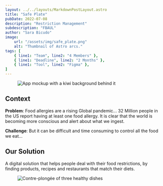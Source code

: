 ```yaml
---
layout: ../../layouts/MarkdownPostLayout.astro
title: "Safe Plate"
pubDate: 2022-07-08
description: "Restriction Management"
subdescription: "FBAUL"
author: "Sara Bicudo"
image:
    url: "/assets/img/safe_plate.png"
    alt: "Thumbnail of Astro arcs."
tags: [
    { line1: "Team", line2: "4 Members" },
    { line1: "Deadline", line2: "2 Months" },
    { line1: "Tool", line2: "Figma" },
]
---
```


<!-- item1 -->
<figure class="image-wrapper">
    <img src="/assets/img/safe_plate1.png" alt="App mockup with a kiwi background behind it">
</figure>
<!-- enditem1 -->

<!-- item2 -->
## Context

**Problem**: Food allergies are a rising Global pandemic... 32 Million people in the US report having at least one food allergy. It is clear that the world is becoming more conscious and alert about what we ingest. 

**Challenge**: But it can be difficult and time consuming to control all the food we eat...
<!-- enditem2 -->

<!-- item3 -->
## Our Solution

A digital solution that helps people deal with their food restrictions, by finding products, recipes and restaurants that match their diets.
<!-- enditem3 -->

<!-- item4 -->
<figure class="image-wrapper">
    <img src="/assets/img/safe_plate2.png" alt="Contre-plongée of three healthy dishes">
</figure>
<!-- enditem4 -->
